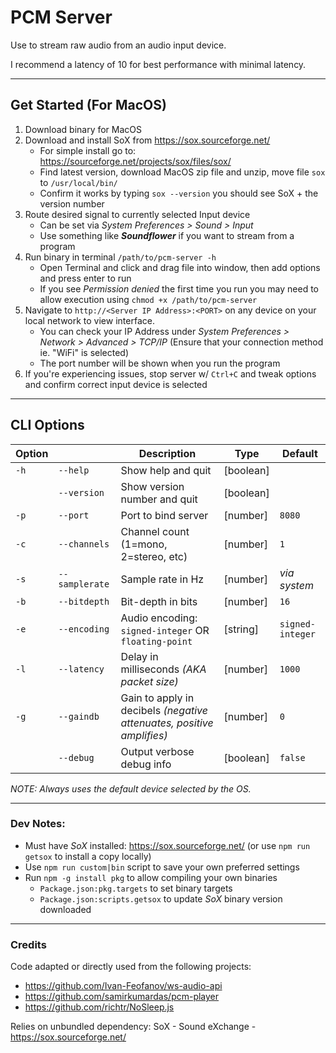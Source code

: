 # **PCM Server**
Use to stream raw audio from an audio input device.

I recommend a latency of 10 for best performance with minimal latency.

----
## Get Started (For MacOS)
1. Download binary for MacOS
2. Download and install SoX from https://sox.sourceforge.net/
    - For simple install go to: https://sourceforge.net/projects/sox/files/sox/
    - Find latest version, download MacOS zip file and unzip, move file `sox` to `/usr/local/bin/`
    - Confirm it works by typing `sox --version` you should see SoX + the version number
3. Route desired signal to currently selected Input device
    - Can be set via *System Preferences > Sound > Input*
    - Use something like ***Soundflower*** if you want to stream from a program
4. Run binary in terminal `/path/to/pcm-server -h`
    - Open Terminal and click and drag file into window, then add options and press enter to run
    - If you see *Permission denied* the first time you run you may need to allow execution using `chmod +x /path/to/pcm-server`
5. Navigate to `http://<Server IP Address>:<PORT>` on any device on your local network to view interface.
    - You can check your IP Address under *System Preferences > Network > Advanced > TCP/IP* (Ensure that your connection method ie. "WiFi" is selected)
    - The port number will be shown when you run the program
6. If you're experiencing issues, stop server w/ `Ctrl+C` and tweak options and confirm correct input device is selected
----
## CLI Options
|Option||Description|Type|Default|
|--|--|--|--|--|
|`-h`|`--help`|Show help and quit|[boolean]| |
| |`--version`|Show version number and quit|[boolean]| |
|`-p`|`--port`|Port to bind server|[number]|`8080`|
|`-c`|`--channels`|Channel count (1=mono, 2=stereo, etc)|[number]|`1`|
|`-s`|`--samplerate`|Sample rate in Hz|[number]|*via system*|
|`-b`|`--bitdepth`|Bit-depth in bits|[number]|`16`|
|`-e`|`--encoding`|Audio encoding: `signed-integer` OR `floating-point`|[string]|`signed-integer`|
|`-l`|`--latency`|Delay in milliseconds *(AKA packet size)*|[number]|`1000`|
|`-g`|`--gaindb`|Gain to apply in decibels *(negative attenuates, positive amplifies)*|[number]|`0`|
| |`--debug`|Output verbose debug info|[boolean]|`false`|

*NOTE: Always uses the default device selected by the OS.*


----

### **Dev Notes:**
 - Must have *SoX* installed: https://sox.sourceforge.net/ (or use `npm run getsox` to install a copy locally)
 - Use `npm run custom|bin` script to save your own preferred settings
 - Run `npm -g install pkg` to allow compiling your own binaries
    - `Package.json:pkg.targets` to set binary targets
    - `Package.json:scripts.getsox` to update *SoX* binary version downloaded

----

### Credits

Code adapted or directly used from the following projects:
 - https://github.com/Ivan-Feofanov/ws-audio-api
 - https://github.com/samirkumardas/pcm-player
 - https://github.com/richtr/NoSleep.js

Relies on unbundled dependency: SoX - Sound eXchange - https://sox.sourceforge.net/
